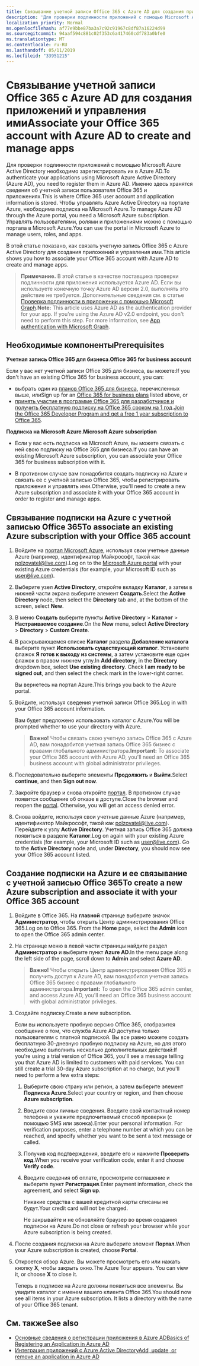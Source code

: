 ```yaml
---
title: Связывание учетной записи Office 365 с Azure AD для создания приложений и управления ими
description: 'Для проверки подлинности приложений с помощью Microsoft Azure Active Directory необходимо зарегистрировать их в Azure AD. Именно здесь хранятся сведения об учетной записи пользователя Office 365 и приложениях. Чтобы управлять Azure Active Directory на портале Azure, необходима подписка на Microsoft Azure. Управлять пользователями, ролями и приложениями можно с помощью портала в Microsoft Azure. '
localization_priority: Normal
ms.openlocfilehash: af77e9bbe87ba3a7c92c91967c8df87a16224d99
ms.sourcegitcommit: 94aaf594c881c02f353c6a417460cdf783a0bfe0
ms.translationtype: MT
ms.contentlocale: ru-RU
ms.lasthandoff: 05/11/2019
ms.locfileid: "33951215"
---
```

# <a name="associate-your-office-365-account-with-azure-ad-to-create-and-manage-apps"></a><span data-ttu-id="ef939-106">Связывание учетной записи Office 365 с Azure AD для создания приложений и управления ими</span><span class="sxs-lookup"><span data-stu-id="ef939-106">Associate your Office 365 account with Azure AD to create and manage apps</span></span>

<span data-ttu-id="ef939-107">Для проверки подлинности приложений с помощью Microsoft Azure Active Directory необходимо зарегистрировать их в Azure AD.</span><span class="sxs-lookup"><span data-stu-id="ef939-107">To authenticate your applications using Microsoft Azure Active Directory (Azure AD), you need to register them in Azure AD.</span></span> <span data-ttu-id="ef939-108">Именно здесь хранятся сведения об учетной записи пользователя Office 365 и приложениях.</span><span class="sxs-lookup"><span data-stu-id="ef939-108">This is where Office 365 user account and application information is stored.</span></span> <span data-ttu-id="ef939-109">Чтобы управлять Azure Active Directory на портале Azure, необходима подписка на Microsoft Azure.</span><span class="sxs-lookup"><span data-stu-id="ef939-109">To manage Azure AD through the Azure portal, you need a Microsoft Azure subscription.</span></span> <span data-ttu-id="ef939-110">Управлять пользователями, ролями и приложениями можно с помощью портала в Microsoft Azure.</span><span class="sxs-lookup"><span data-stu-id="ef939-110">You can use the portal in Microsoft Azure to manage users, roles, and apps.</span></span>

<span data-ttu-id="ef939-111">В этой статье показано, как связать учетную запись Office 365 с Azure Active Directory для создания приложений и управления ими.</span><span class="sxs-lookup"><span data-stu-id="ef939-111">This article shows you how to associate your Office 365 account with Azure AD to create and manage apps.</span></span>

 ><span data-ttu-id="ef939-p103">**Примечание.** В этой статье в качестве поставщика проверки подлинности для приложения используется Azure AD. Если вы используете конечную точку Azure AD версии 2.0, выполнять это действие не требуется. Дополнительные сведения см. в статье [Проверка подлинности в приложении с помощью Microsoft Graph](/graph/auth).</span><span class="sxs-lookup"><span data-stu-id="ef939-p103">**Note:** This article uses Azure AD as the authentication provider for your app. If you're using the Azure AD v2.0 endpoint, you don't need to perform this step. For more information, see [App authentication with Microsoft Graph](/graph/auth).</span></span>

## <a name="prerequisites"></a><span data-ttu-id="ef939-115">Необходимые компоненты</span><span class="sxs-lookup"><span data-stu-id="ef939-115">Prerequisites</span></span>

<span data-ttu-id="ef939-116">**Учетная запись Office 365 для бизнеса**.</span><span class="sxs-lookup"><span data-stu-id="ef939-116">**Office 365 for business account**</span></span>

<span data-ttu-id="ef939-117">Если у вас нет учетной записи Office 365 для бизнеса, вы можете:</span><span class="sxs-lookup"><span data-stu-id="ef939-117">If you don't have an existing Office 365 for business account, you can:</span></span>

- <span data-ttu-id="ef939-118">выбрать один из [планов Office 365 для бизнеса](https://products.office.com/en-us/business/compare-office-365-for-business-plans), перечисленных выше, или</span><span class="sxs-lookup"><span data-stu-id="ef939-118">Sign up for an [Office 365 for business plans](https://products.office.com/en-us/business/compare-office-365-for-business-plans) listed above, or</span></span>
- <span data-ttu-id="ef939-119">[принять участие в программе Office 365 для разработчиков и получить бесплатную подписку на Office 365 сроком на 1 год](https://aka.ms/devprogramsignup).</span><span class="sxs-lookup"><span data-stu-id="ef939-119">[Join the Office 365 Developer Program and get a free 1 year subscription to Office 365](https://aka.ms/devprogramsignup).</span></span>

<span data-ttu-id="ef939-120">**Подписка на Microsoft Azure**.</span><span class="sxs-lookup"><span data-stu-id="ef939-120">**Microsoft Azure subscription**</span></span>

- <span data-ttu-id="ef939-121">Если у вас есть подписка на Microsoft Azure, вы можете связать с ней свою подписку на Office 365 для бизнеса.</span><span class="sxs-lookup"><span data-stu-id="ef939-121">If you can have an existing Microsoft Azure subscription, you can associate your Office 365 for business subscription with it.</span></span>

- <span data-ttu-id="ef939-122">В противном случае вам понадобится создать подписку на Azure и связать ее с учетной записью Office 365, чтобы регистрировать приложения и управлять ими.</span><span class="sxs-lookup"><span data-stu-id="ef939-122">Otherwise, you'll need to create a new Azure subscription and associate it with your Office 365 account in order to register and manage apps.</span></span>


<!---<a name="bk_AssociateExistingAzureSubscription"> </a>-->

## <a name="to-associate-an-existing-azure-subscription-with-your-office-365-account"></a><span data-ttu-id="ef939-123">Связывание подписки на Azure с учетной записью Office 365</span><span class="sxs-lookup"><span data-stu-id="ef939-123">To associate an existing Azure subscription with your Office 365 account</span></span>


1. <span data-ttu-id="ef939-124">Войдите на [портал Microsoft Azure](https://portal.azure.com), используя свои учетные данные Azure (например, идентификатор Майкрософт, такой как polzovatel@live.com).</span><span class="sxs-lookup"><span data-stu-id="ef939-124">Log on to the  [Microsoft Azure portal](https://portal.azure.com) with your existing Azure credentials (for example, your Microsoft ID such as user@live.com).</span></span>

2. <span data-ttu-id="ef939-125">Выберите узел **Active Directory**, откройте вкладку **Каталог**, а затем в нижней части экрана выберите элемент **Создать**.</span><span class="sxs-lookup"><span data-stu-id="ef939-125">Select the  **Active Directory** node, then select the **Directory** tab and, at the bottom of the screen, select **New**.</span></span>

4. <span data-ttu-id="ef939-126">В меню **Создать** выберите пункты **Active Directory** > **Каталог** > **Настраиваемое создание**.</span><span class="sxs-lookup"><span data-stu-id="ef939-126">On the **New** menu, select **Active Directory** > **Directory** > **Custom Create**.</span></span>

5. <span data-ttu-id="ef939-p104">В раскрывающемся списке **Каталог** раздела **Добавление каталога** выберите пункт **Использовать существующий каталог**. Установите флажок **Я готов к выходу из системы**, а затем установите еще один флажок в правом нижнем углу.</span><span class="sxs-lookup"><span data-stu-id="ef939-p104">In **Add directory**, in the **Directory** dropdown box, select  **Use existing directory**. Check **I am ready to be signed out**, and then select the check mark in the lower-right corner.</span></span>

    <span data-ttu-id="ef939-129">Вы вернетесь на портал Azure.</span><span class="sxs-lookup"><span data-stu-id="ef939-129">This brings you back to the Azure portal.</span></span>

3. <span data-ttu-id="ef939-130">Войдите, используя сведения учетной записи Office 365.</span><span class="sxs-lookup"><span data-stu-id="ef939-130">Log in with your Office 365 account information.</span></span>

    <span data-ttu-id="ef939-131">Вам будет предложено использовать каталог с Azure.</span><span class="sxs-lookup"><span data-stu-id="ef939-131">You will be prompted whether to use your directory with Azure.</span></span>

    ><span data-ttu-id="ef939-132">**Важно!** Чтобы связать свою учетную запись Office 365 с Azure AD, вам понадобится учетная запись Office 365 бизнес с правами глобального администратора.</span><span class="sxs-lookup"><span data-stu-id="ef939-132">**Important:** To associate your Office 365 account with Azure AD, you'll need  an Office 365 business account with global administrator privileges.</span></span>


4. <span data-ttu-id="ef939-133">Последовательно выберите элементы **Продолжить** и **Выйти**.</span><span class="sxs-lookup"><span data-stu-id="ef939-133">Select  **continue**, and then **Sign out now**.</span></span>

5. <span data-ttu-id="ef939-p105">Закройте браузер и снова откройте [портал](https://manage.windowsazure.com). В противном случае появится сообщение об отказе в доступе.</span><span class="sxs-lookup"><span data-stu-id="ef939-p105">Close the browser and reopen the  [portal](https://manage.windowsazure.com). Otherwise, you will get an access denied error.</span></span>


6. <span data-ttu-id="ef939-p106">Снова войдите, используя свои учетные данные Azure (например, идентификатор Майкрософт, такой как polzovatel@live.com). Перейдите к узлу **Active Directory**. Учетная запись Office 365 должна появиться в разделе **Каталог**.</span><span class="sxs-lookup"><span data-stu-id="ef939-p106">Log on again with your existing Azure credentials (for example, your Microsoft ID such as user@live.com). Go to the  **Active Directory** node and, under **Directory**, you should now see your Office 365 account listed.</span></span>


<!--<a name="bk_AssociateNewAzureSubscription"> </a>-->

## <a name="to-create-a-new-azure-subscription-and-associate-it-with-your-office-365-account"></a><span data-ttu-id="ef939-138">Создание подписки на Azure и ее связывание с учетной записью Office 365</span><span class="sxs-lookup"><span data-stu-id="ef939-138">To create a new Azure subscription and associate it with your Office 365 account</span></span>


1. <span data-ttu-id="ef939-p107">Войдите в Office 365. На **главной** странице выберите значок **Администратор**, чтобы открыть Центр администрирования Office 365.</span><span class="sxs-lookup"><span data-stu-id="ef939-p107">Log on to Office 365. From the **Home** page, select the **Admin** icon to open the Office 365 admin center.</span></span>
2. <span data-ttu-id="ef939-141">На странице меню в левой части страницы найдите раздел **Администратор** и выберите пункт **Azure AD**.</span><span class="sxs-lookup"><span data-stu-id="ef939-141">In the menu page along the left side of the page, scroll down to **Admin** and select **Azure AD**.</span></span>

    ><span data-ttu-id="ef939-142">**Важно!** Чтобы открыть Центр администрирования Office 365 и получить доступ к Azure AD, вам понадобится учетная запись Office 365 бизнес с правами глобального администратора.</span><span class="sxs-lookup"><span data-stu-id="ef939-142">**Important:** To open the Office 365 admin center, and access Azure AD, you'll need  an Office 365 business account with global administrator privileges.</span></span>

3. <span data-ttu-id="ef939-143">Создайте подписку.</span><span class="sxs-lookup"><span data-stu-id="ef939-143">Create a new subscription.</span></span>

    <span data-ttu-id="ef939-p108">Если вы используете пробную версию Office 365, отобразится сообщение о том, что служба Azure AD доступна только пользователям с платной подпиской. Вы все равно можете создать бесплатную 30-дневную пробную подписку на Azure, но для этого необходимо выполнить несколько дополнительных действий:</span><span class="sxs-lookup"><span data-stu-id="ef939-p108">If you're using a trial version of Office 365, you'll see a message telling you that Azure AD is limited to customers with paid services. You can still create a trial 30-day Azure subscription at no charge, but you'll need to perform a few extra steps:</span></span>

    1. <span data-ttu-id="ef939-146">Выберите свою страну или регион, а затем выберите элемент **Подписка Azure**.</span><span class="sxs-lookup"><span data-stu-id="ef939-146">Select your country or region, and then choose **Azure subscription**.</span></span>
    2. <span data-ttu-id="ef939-p109">Введите свои личные сведения. Введите свой контактный номер телефона и укажите предпочитаемый способ проверки (с помощью SMS или звонка).</span><span class="sxs-lookup"><span data-stu-id="ef939-p109">Enter your personal information. For verification purposes, enter a telephone number at which you can be reached, and specify whether you want to be sent a text message or called.</span></span>
    3. <span data-ttu-id="ef939-149">Получив код подтверждения, введите его и нажмите **Проверить код**.</span><span class="sxs-lookup"><span data-stu-id="ef939-149">When you receive your verification code, enter it and choose **Verify code**.</span></span>
    4. <span data-ttu-id="ef939-150">Введите сведения об оплате, просмотрите соглашение и выберите пункт **Регистрация**.</span><span class="sxs-lookup"><span data-stu-id="ef939-150">Enter payment information, check the agreement, and select **Sign up**.</span></span>

        <span data-ttu-id="ef939-151">Никакие средства с вашей кредитной карты списаны не будут.</span><span class="sxs-lookup"><span data-stu-id="ef939-151">Your credit card will not be charged.</span></span>

        <span data-ttu-id="ef939-152">Не закрывайте и не обновляйте браузер во время создания подписки на Azure.</span><span class="sxs-lookup"><span data-stu-id="ef939-152">Do not close or refresh your browser while your Azure subscription is being created.</span></span>

4. <span data-ttu-id="ef939-153">После создания подписки на Azure выберите элемент **Портал**.</span><span class="sxs-lookup"><span data-stu-id="ef939-153">When your Azure subscription is created, choose  **Portal**.</span></span>

5. <span data-ttu-id="ef939-p110">Откроется обзор Azure. Вы можете просмотреть его или нажать кнопку **X**, чтобы закрыть окно.</span><span class="sxs-lookup"><span data-stu-id="ef939-p110">The Azure Tour appears. You can view it, or choose  **X** to close it.</span></span>

    <span data-ttu-id="ef939-p111">Теперь в подписке на Azure должны появиться все элементы. Вы увидите каталог с именем вашего клиента Office 365.</span><span class="sxs-lookup"><span data-stu-id="ef939-p111">You should now see all items in your Azure subscription. It lists a directory with the name of your Office 365 tenant.</span></span>

## <a name="see-also"></a><span data-ttu-id="ef939-158">См. также</span><span class="sxs-lookup"><span data-stu-id="ef939-158">See also</span></span>
- [<span data-ttu-id="ef939-159">Основные сведения о регистрации приложения в Azure AD</span><span class="sxs-lookup"><span data-stu-id="ef939-159">Basics of Registering an Application in Azure AD</span></span>](https://azure.microsoft.com/en-us/documentation/articles/active-directory-authentication-scenarios/#basics-of-registering-an-application-in-azure-ad)
- [<span data-ttu-id="ef939-160">Интеграция приложений с Azure Active Directory</span><span class="sxs-lookup"><span data-stu-id="ef939-160">Add, update, or remove an application in Azure AD</span></span>](https://azure.microsoft.com/en-us/documentation/articles/active-directory-integrating-applications/)
